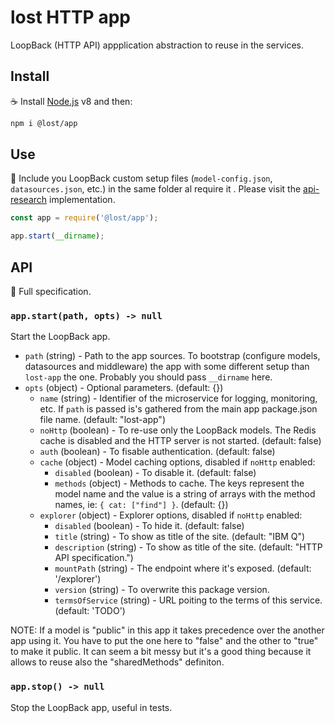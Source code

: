 # lost HTTP app

LoopBack (HTTP API) appplication abstraction to reuse in the services.

## Install

:coffee: Install [Node.js](https://nodejs.org/download) v8 and then:

```sh
npm i @lost/app
```

## Use

:pencil: Include you LoopBack custom setup files (`model-config.json`, `datasources.json`, etc.) in the same folder al require it . Please visit the [api-research](../services/api-research) implementation.

```js
const app = require('@lost/app');

app.start(__dirname);
```

## API

:eyes: Full specification.

### `app.start(path, opts) -> null`

Start the LoopBack app.

- `path` (string) - Path to the app sources. To bootstrap (configure models, datasources and middleware) the app with some different setup than `lost-app` the one. Probably you should pass `__dirname` here.
- `opts` (object) - Optional parameters. (default: {})
  - `name` (string) - Identifier of the microservice for logging, monitoring, etc. If `path` is passed is's gathered from the main app package.json file name. (default: "lost-app")
  - `noHttp` (boolean) - To re-use only the LoopBack models. The Redis cache is disabled and the HTTP server is not started. (default: false)
  - `auth` (boolean) - To fisable authentication. (default: false)
  - `cache` (object) - Model caching options, disabled if `noHttp` enabled:
    - `disabled` (boolean) - To disable it. (default: false)
    - `methods` (object) - Methods to cache. The keys represent the model name and the value is a string of arrays with the method names, ie: `{ cat: ["find"] }`. (default: {})
  - `explorer` (object) - Explorer options, disabled if `noHttp` enabled:
    - `disabled` (boolean) - To hide it. (default: false)
    - `title` (string) - To show as title of the site. (default: "IBM Q")
    - `description` (string) - To show as title of the site. (default: "HTTP API specification.")
    - `mountPath` (string) - The endpoint where it's exposed. (default: '/explorer')
    - `version` (string) - To overwrite this package version.
    - `termsOfService` (string) - URL poiting to the terms of this service. (default: 'TODO')

NOTE: If a model is "public" in this app it takes precedence over the another app using it. You have to put the one here to "false" and the other to "true" to make it public. It can seem a bit messy but it's a good thing because it allows to reuse also the "sharedMethods" definiton.

### `app.stop() -> null`

Stop the LoopBack app, useful in tests.
